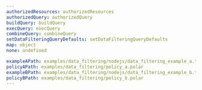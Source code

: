 ```yaml
---
authorizedResources: authorizedResources
authorizedQuery: authorizedQuery
buildQuery: buildQuery
execQuery: execQuery
combineQuery: combineQuery
setDataFilteringQueryDefaults: setDataFilteringQueryDefaults
map: object
none: undefined

exampleAPath: examples/data_filtering/nodejs/data_filtering_example_a.ts
policyAPath: examples/data_filtering/policy_a.polar
exampleBPath: examples/data_filtering/nodejs/data_filtering_example_b.ts
policyBPath: examples/data_filtering/policy_b.polar
---
```

